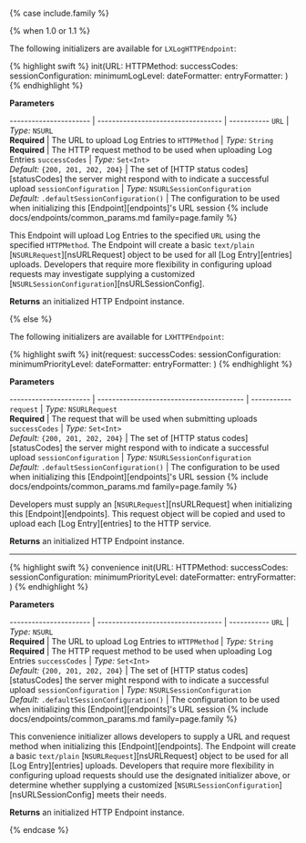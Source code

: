 {% case include.family %}

{% when 1.0 or 1.1 %}


The following initializers are available for `LXLogHTTPEndpoint`:

{% highlight swift %}
init(URL: HTTPMethod: successCodes: sessionConfiguration: minimumLogLevel: dateFormatter: entryFormatter: )
{% endhighlight %}

**Parameters**

---------------------- | ---------------------------------- | -----------
`URL`                  | _Type:_ `NSURL` <br> **Required**  | The URL to upload Log Entries to
`HTTPMethod`           | _Type:_ `String` <br> **Required** | The HTTP request method to be used when uploading Log Entries
`successCodes`         | _Type:_ `Set<Int>` <br> _Default:_ `{200, 201, 202, 204}` | The set of [HTTP status codes][statusCodes] the server might respond with to indicate a successful upload
`sessionConfiguration` | _Type:_ `NSURLSessionConfiguration` <br> _Default:_ `.defaultSessionConfiguration()` | The configuration to be used when initializing this [Endpoint][endpoints]'s URL session
{% include docs/endpoints/common_params.md family=page.family %}

This Endpoint will upload Log Entries to the specified `URL` using the specified `HTTPMethod`. The Endpoint will create a basic `text/plain` [`NSURLRequest`][nsURLRequest] object to be used for all [Log Entry][entries] uploads. Developers that require more flexibility in configuring upload requests may investigate supplying a customized [`NSURLSessionConfiguration`][nsURLSessionConfig].

**Returns** an initialized HTTP Endpoint instance.


{% else %}


The following initializers are available for `LXHTTPEndpoint`:

{% highlight swift %}
init(request: successCodes: sessionConfiguration: minimumPriorityLevel: dateFormatter: entryFormatter: )
{% endhighlight %}

**Parameters**

---------------------- | ---------------------------------------- | -----------
`request`              | _Type:_ `NSURLRequest` <br> **Required** | The request that will be used when submitting uploads
`successCodes`         | _Type:_ `Set<Int>` <br> _Default:_ `{200, 201, 202, 204}` | The set of [HTTP status codes][statusCodes] the server might respond with to indicate a successful upload
`sessionConfiguration` | _Type:_ `NSURLSessionConfiguration` <br> _Default:_ `.defaultSessionConfiguration()` | The configuration to be used when initializing this [Endpoint][endpoints]'s URL session
{% include docs/endpoints/common_params.md family=page.family %}

Developers must supply an [`NSURLRequest`][nsURLRequest] when initializing this [Endpoint][endpoints]. This request object will be copied and used to upload each [Log Entry][entries] to the HTTP service.

**Returns** an initialized HTTP Endpoint instance.

***

{% highlight swift %}
convenience init(URL: HTTPMethod: successCodes: sessionConfiguration: minimumPriorityLevel: dateFormatter: entryFormatter: )
{% endhighlight %}

**Parameters**

---------------------- | ---------------------------------- | -----------
`URL`                  | _Type:_ `NSURL` <br> **Required**  | The URL to upload Log Entries to
`HTTPMethod`           | _Type:_ `String` <br> **Required** | The HTTP request method to be used when uploading Log Entries
`successCodes`         | _Type:_ `Set<Int>` <br> _Default:_ `{200, 201, 202, 204}` | The set of [HTTP status codes][statusCodes] the server might respond with to indicate a successful upload
`sessionConfiguration` | _Type:_ `NSURLSessionConfiguration` <br> _Default:_ `.defaultSessionConfiguration()` | The configuration to be used when initializing this [Endpoint][endpoints]'s URL session
{% include docs/endpoints/common_params.md family=page.family %}

This convenience initializer allows developers to supply a URL and request method when initializing this [Endpoint][endpoints]. The Endpoint will create a basic `text/plain` [`NSURLRequest`][nsURLRequest] object to be used for all [Log Entry][entries] uploads. Developers that require more flexibility in configuring upload requests should use the designated initializer above, or determine whether supplying a customized [`NSURLSessionConfiguration`][nsURLSessionConfig] meets their needs.

**Returns** an initialized HTTP Endpoint instance.


{% endcase %}
